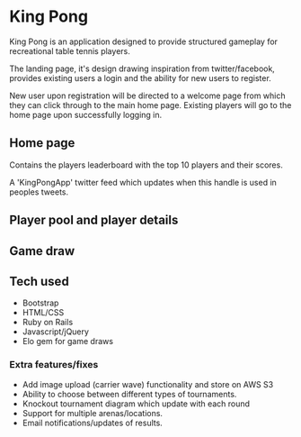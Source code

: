 # King Pong

King Pong is an application designed to provide structured gameplay for recreational table tennis players.

The landing page, it's design drawing inspiration from twitter/facebook, provides existing users a login and the ability for new users to register.

New user upon registration will be directed to a welcome page from which they can click through to the main home page. Existing players will go to the home page upon successfully logging in.

## Home page

Contains the players leaderboard with the top 10 players and their scores.

A 'KingPongApp' twitter feed which updates when this handle is used in peoples tweets.

## Player pool and player details


## Game draw


## Tech used
* Bootstrap
* HTML/CSS
* Ruby on Rails
* Javascript/jQuery
* Elo gem for game draws



### Extra features/fixes
* Add image upload (carrier wave) functionality and store on AWS S3
* Ability to choose between different types of tournaments.
* Knockout tournament diagram which update with each round
* Support for multiple arenas/locations.
* Email notifications/updates of results.
